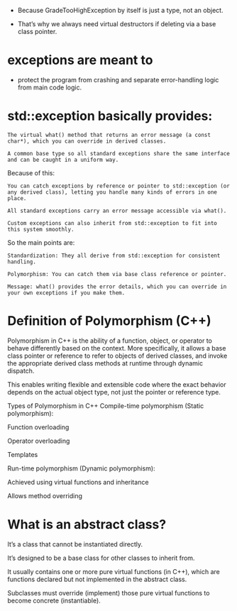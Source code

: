
+ Because GradeTooHighException by itself is just a type, not an object.
 
+ That’s why we always need virtual destructors if deleting via a base class pointer.

# exceptions are meant to 
+ protect the program from crashing and separate error-handling logic from main code logic.

# std::exception basically provides:

    The virtual what() method that returns an error message (a const char*), which you can override in derived classes.

    A common base type so all standard exceptions share the same interface and can be caught in a uniform way.

Because of this:

    You can catch exceptions by reference or pointer to std::exception (or any derived class), letting you handle many kinds of errors in one place.

    All standard exceptions carry an error message accessible via what().

    Custom exceptions can also inherit from std::exception to fit into this system smoothly.

So the main points are:

    Standardization: They all derive from std::exception for consistent handling.

    Polymorphism: You can catch them via base class reference or pointer.

    Message: what() provides the error details, which you can override in your own exceptions if you make them.

# Definition of Polymorphism (C++)
Polymorphism in C++ is the ability of a function, object, or operator to behave differently based on the context. More specifically, it allows a base class pointer or reference to refer to objects of derived classes, and invoke the appropriate derived class methods at runtime through dynamic dispatch.

This enables writing flexible and extensible code where the exact behavior depends on the actual object type, not just the pointer or reference type.

Types of Polymorphism in C++
Compile-time polymorphism (Static polymorphism):

Function overloading

Operator overloading

Templates

Run-time polymorphism (Dynamic polymorphism):

Achieved using virtual functions and inheritance

Allows method overriding


# What is an abstract class?
It’s a class that cannot be instantiated directly.

It’s designed to be a base class for other classes to inherit from.

It usually contains one or more pure virtual functions (in C++), which are functions declared but not implemented in the abstract class.

Subclasses must override (implement) those pure virtual functions to become concrete (instantiable).
